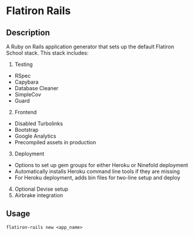 # Flatiron Rails

## Description

A Ruby on Rails application generator that sets up the default Flatiron School stack. This stack includes:

1. Testing
  * RSpec
  * Capybara
  * Database Cleaner
  * SimpleCov
  * Guard
2. Frontend
  * Disabled Turbolinks
  * Bootstrap
  * Google Analytics
  * Precompiled assets in production
3. Deployment
  * Options to set up gem groups for either Heroku or Ninefold deployment
  * Automatically installs Heroku command line tools if they are missing
  * For Heroku deployment, adds bin files for two-line setup and deploy
4. Optional Devise setup
5. Airbrake integration

## Usage

`flatiron-rails new <app_name>`